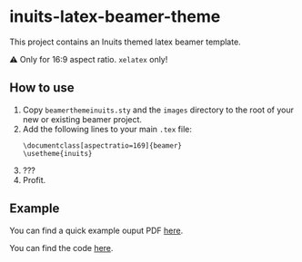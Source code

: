 # inuits-latex-beamer-theme
This project contains an Inuits themed latex beamer template.

:warning: Only for 16:9 aspect ratio. `xelatex` only!

## How to use
1. Copy `beamerthemeinuits.sty` and the `images` directory to the root of your new or existing beamer project.
2. Add the following lines to your main `.tex` file:
    ```
    \documentclass[aspectratio=169]{beamer}
    \usetheme{inuits}
    ```
3. ???
4. Profit.

## Example
You can find a quick example ouput PDF [here](https://github.com/Samaruq/inuits-latex-beamer-theme/blob/main/example.pdf).

You can find the code [here](https://github.com/Samaruq/inuits-latex-beamer-theme/blob/main/example.tex).
